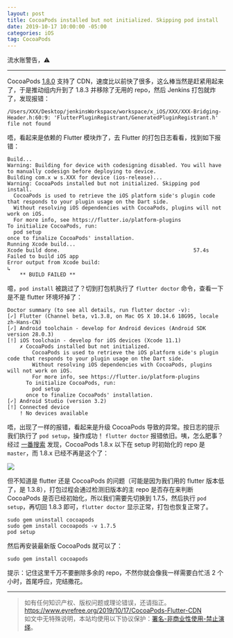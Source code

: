 ```yaml
---
layout: post
title: CocoaPods installed but not initialized. Skipping pod install
date: 2019-10-17 10:00:00 -05:00
categories: iOS
tag: CocoaPods
---
```


流水账警告，⚠️

---

CocoaPods [1.8.0](http://blog.cocoapods.org/CocoaPods-1.8.0-beta/) 支持了 CDN，速度比以前快了很多，这么棒当然是赶紧用起来了，于是推动组内升到了 1.8.3 并移除了无用的 repo，然后 Jenkins 打包就炸了，发现报错：

```
/Users/XXX/Desktop/jenkinsWorkspace/workspace/x_iOS/XXX/XXX-Bridging-Header.h:60:9: 'FlutterPluginRegistrant/GeneratedPluginRegistrant.h' file not found
```

唔，看起来是依赖的 Flutter 模块炸了，去 Flutter 的打包日志看看，找到如下报错：

```
Build...
Warning: Building for device with codesigning disabled. You will have to manually codesign before deploying to device.
Building com.x w s.XXX for device (ios-release)...
Warning: CocoaPods installed but not initialized. Skipping pod install.
  CocoaPods is used to retrieve the iOS platform side's plugin code that responds to your plugin usage on the Dart side.
  Without resolving iOS dependencies with CocoaPods, plugins will not work on iOS.
  For more info, see https://flutter.io/platform-plugins
To initialize CocoaPods, run:
  pod setup
once to finalize CocoaPods' installation.
Running Xcode build...                                          
Xcode build done.                                           57.4s
Failed to build iOS app
Error output from Xcode build:
↳
    ** BUILD FAILED **
```

噫，`pod install` 被跳过了？切到打包机执行了 `flutter doctor` 命令，查看一下是不是 flutter 环境坏掉了：

```
Doctor summary (to see all details, run flutter doctor -v):
[✓] Flutter (Channel beta, v1.3.8, on Mac OS X 10.14.6 18G95, locale zh-Hans-CN)
[✓] Android toolchain - develop for Android devices (Android SDK version 28.0.3)
[!] iOS toolchain - develop for iOS devices (Xcode 11.1)
    ✗ CocoaPods installed but not initialized.
        CocoaPods is used to retrieve the iOS platform side's plugin code that responds to your plugin usage on the Dart side.
        Without resolving iOS dependencies with CocoaPods, plugins will not work on iOS.
        For more info, see https://flutter.io/platform-plugins
      To initialize CocoaPods, run:
        pod setup
      once to finalize CocoaPods' installation.
[✓] Android Studio (version 3.2)
[!] Connected device
    ! No devices available
```

唔，出现了一样的报错，看起来是升级 CocoaPods 导致的异常。按日志的提示我们执行了 `pod setup`，操作成功！ `flutter doctor` 报错依旧。咦，怎么肥事？经过 [一番搜索](https://github.com/flutter/flutter/issues/41291) 发现，CocoaPods 1.8.x 以下在 setup 时初始化的 repo 是 `master`，而 1.8.x 已经不再是这个了：

![](/images/CocoaPods-Flutter-CDN-1.png)

但不知道是 flutter 还是 CocoaPods 的问题（可能是因为我们用的 flutter 版本低了，是 1.3.8），打包过程会通过检测旧版本的主 repo 是否存在来判断 CocoaPods 是否已经初始化，所以我们需要先切换到 1.7.5，然后执行 `pod setup`，再切回 1.8.3 即可，`flutter doctor` 显示正常，打包也恢复正常了。

```
sudo gem uninstall cocoapods
sudo gem install cocoapods -v 1.7.5
pod setup
```

然后再安装最新版 CocoaPods 就可以了：

```
sudo gem install cocoapods
```

提示：记住这里千万不要删除多余的 repo，不然你就会像我一样需要白忙活 2 个小时，首尾呼应，完结撒花。

---

> 如有任何知识产权、版权问题或理论错误，还请指正。   
> https://www.eyrefree.org/2019/10/17/CocoaPods-Flutter-CDN   
> 如文中无特殊说明，本站均使用以下协议保护：[署名-非商业性使用-禁止演绎](http://creativecommons.org/licenses/by-nc-nd/3.0/cn/)。   
